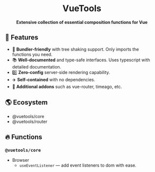 <!-- <p align="center">
    <img src="https://raw.githubusercontent.com/datatorch/documentation/master/docs/.vuepress/public/circle.png" width="350" />
</p> -->

<h1 align="center">
  VueTools
</h1>
<h4 align="center">Extensive collection of essential composition functions for Vue</h4>

## :rocket: Features

- :deciduous_tree: **Bundler-friendly** with tree shaking support. Only imports the functions
  you need.
- :books: **Well-documented** and type-safe interfaces. Uses typescript with detailed
  documentation.
- :zero: **Zero-config** server-side rendering capability.
- :airplane: **Self-contained** with no dependencies.
- :electric_plug: **Additional addons** such as vue-router, timeago, etc.

## :earth_americas: Ecosystem

- @vuetools/core
- @vuetools/router

## :fire: Functions

### `@vuetools/core`

- Browser
  - `useEventListener` — add event listeners to dom with ease.
